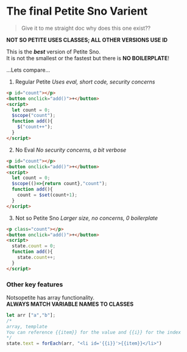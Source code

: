 # The final Petite Sno Varient

> Give it to me straight doc why does this one exist??

__NOT SO PETITE USES CLASSES; ALL OTHER VERSIONS USE ID__

This is the ___best___ version of Petite Sno.<br/>
It is not the smallest or the fastest but there is __NO BOILERPLATE__!

...Lets compare...

1. Regular Petite
_Uses eval, short code, security concerns_

```html
<p id="count"></p>
<button onclick="add()">+</button>
<script>
  let count = 0;
  $scope("count");
  function add(){
    $("count++");
  }
</script>
```

2. No Eval
_No security concerns, a bit verbose_

```html
<p id="count"></p>
<button onclick="add()">+</button>
<script>
  let count = 0;
  $scope(()=>{return count},"count");
  function add(){
    count = $set(count+1);
  }
</script>
```

3. Not so Petite Sno
_Larger size, no concerns, 0 boilerplate_

```html
<p class="count"></p>
<button onclick="add()">+</button>
<script>
  state.count = 0;
  function add(){
    state.count++;
  }
</script>
```

### Other key features

Notsopetite has array functionality.<br/>
__ALWAYS MATCH VARIABLE NAMES TO CLASSES__

```js
let arr ["a","b"];
/*
array, template
You can reference {{item}} for the value and {{i}} for the index
*/
state.text = forEach(arr, "<li id='{{i}}'>{{item}}</li>")
```
